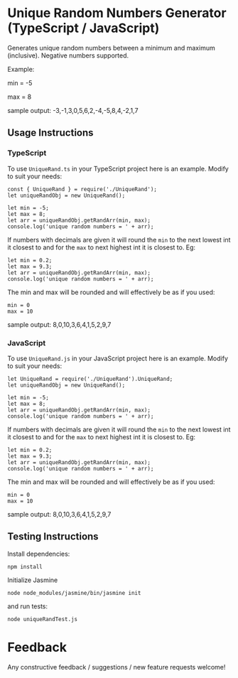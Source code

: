 # Unique Random Numbers Generator (TypeScript / JavaScript)

Generates unique random numbers between a minimum and maximum (inclusive). Negative numbers supported.

Example:

min = -5

max = 8

sample output: -3,-1,3,0,5,6,2,-4,-5,8,4,-2,1,7

## Usage Instructions

### TypeScript

To use `UniqueRand.ts` in your TypeScript project here is an example. Modify to suit your needs:

```
const { UniqueRand } = require('./UniqueRand');
let uniqueRandObj = new UniqueRand();

let min = -5;
let max = 8;
let arr = uniqueRandObj.getRandArr(min, max);
console.log('unique random numbers = ' + arr);
```

If numbers with decimals are given it will round the `min` to the next lowest int it closest to and for the `max` to next highest int it is closest to. Eg:

```
let min = 0.2; 
let max = 9.3;
let arr = uniqueRandObj.getRandArr(min, max);
console.log('unique random numbers = ' + arr);
```

The min and max will be rounded and will effectively be as if you used:

```
min = 0
max = 10
```

sample output: 8,0,10,3,6,4,1,5,2,9,7

### JavaScript

To use `UniqueRand.js` in your JavaScript project here is an example. Modify to suit your needs:

```
let UniqueRand = require('./UniqueRand').UniqueRand;
let uniqueRandObj = new UniqueRand();

let min = -5;
let max = 8;
let arr = uniqueRandObj.getRandArr(min, max);
console.log('unique random numbers = ' + arr);
```

If numbers with decimals are given it will round the `min` to the next lowest int it closest to and for the `max` to next highest int it is closest to. Eg:

```
let min = 0.2; 
let max = 9.3;
let arr = uniqueRandObj.getRandArr(min, max);
console.log('unique random numbers = ' + arr);
```

The min and max will be rounded and will effectively be as if you used:

```
min = 0
max = 10
```

sample output: 8,0,10,3,6,4,1,5,2,9,7

## Testing Instructions

Install dependencies:
```
npm install
```

Initialize Jasmine
```
node node_modules/jasmine/bin/jasmine init
```

and run tests:

```
node uniqueRandTest.js
```
  
# Feedback

Any constructive feedback / suggestions / new feature requests welcome!

